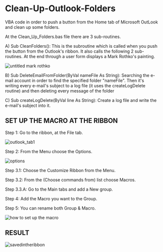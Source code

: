 # Clean-Up-Outlook-Folders
VBA code in order to push a button from the Home tab of Microsoft OutLook and clean up some folders.

At the Clean_Up_Folders.bas file there are 3 sub-routines. 


A) Sub CleanFolders(): This is the subroutine which is called when you push the button from the Outlook's ribbon.
It also calls the following 2 sub-routines. At the end through a user form displays a Mark Rothko's painting. 

![untitled mark rothko](https://user-images.githubusercontent.com/32977750/38732754-17c948da-3f28-11e8-8b64-3130c3075fca.jpg)

B) Sub DeleteEmailFromFolder(ByVal nameFile As String): Searching the e-mail account in order to find the specified 
folder "nameFile". Then it's writing every e-mail's subject to a log file (it uses the  createLogDelete routine) and 
then deleting every message of the folder

C) Sub createLogDelete(ByVal line As String): Create a log file and write the e-mail's subject into it. 
 
  
SET UP THE MACRO AT THE RIBBON 
------------------------------

Step 1:     Go to the ribbon, at the File tab.

![outlook_tab1](https://user-images.githubusercontent.com/32977750/38721816-47e7f0f8-3f04-11e8-921b-b98208d89226.JPG)

Step 2:     From the Menu choose the Options.

![options](https://user-images.githubusercontent.com/32977750/38723053-93beaa18-3f08-11e8-9263-729195743387.JPG)


Step 3.1:   Choose the Customize Ribbon from the Menu.

Step 3.2:   From the (Choose commands from) list choose Macros.

Step 3.3.A: Go to the Main tabs and add a New group. 

Step 4:     Add the Macro you want to the Group.

Step 5:     You can rename both Group & Macro. 

![how to set up the macro](https://user-images.githubusercontent.com/32977750/38723350-7538977e-3f09-11e8-8094-a04a2a337a0e.JPG) 
  
   
   
RESULT
------
![savedintheribbon](https://user-images.githubusercontent.com/32977750/38730113-00a7e6a2-3f1e-11e8-81b1-2d2c76685f66.JPG)
